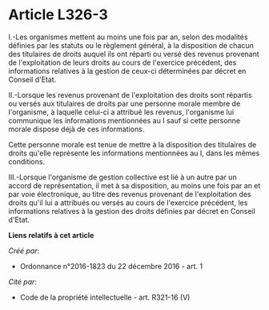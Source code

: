 # Article L326-3

I.-Les organismes mettent au moins une fois par an, selon des modalités définies par les statuts ou le règlement général, à
la disposition de chacun des titulaires de droits auquel ils ont réparti ou versé des revenus provenant de l'exploitation de
leurs droits au cours de l'exercice précédent, des informations relatives à la gestion de ceux-ci déterminées par décret en
Conseil d'Etat. 

II.-Lorsque les revenus provenant de l'exploitation des droits sont répartis ou versés aux titulaires de droits par une
personne morale membre de l'organisme, à laquelle celui-ci a attribué les revenus, l'organisme lui communique les
informations mentionnées au I sauf si cette personne morale dispose déjà de ces informations. 

Cette personne morale est tenue de mettre à la disposition des titulaires de droits qu'elle représente les informations
mentionnées au I, dans les mêmes conditions. 

III.-Lorsque l'organisme de gestion collective est lié à un autre par un accord de représentation, il met à sa disposition,
au moins une fois par an et par voie électronique, au titre des revenus provenant de l'exploitation des droits qu'il lui a
attribués ou versés au cours de l'exercice précédent, les informations relatives à la gestion des droits définies par décret
en Conseil d'Etat.

**Liens relatifs à cet article**

_Créé par_:

  - Ordonnance n°2016-1823 du 22 décembre 2016 - art. 1

_Cité par_:

  - Code de la propriété intellectuelle - art. R321-16 (V)
